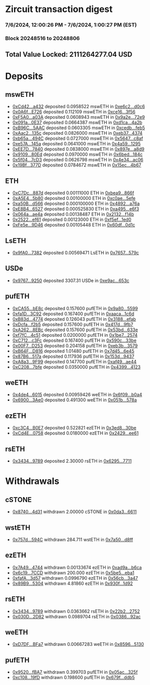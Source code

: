 # Zircuit transaction digest
### 7/6/2024, 12:00:26 PM - 7/6/2024, 1:00:27 PM (EST)
### Block 20248516 to 20248806

## Total Value Locked: 2111264277.04 USD

# Deposits
## mswETH
- [0xCd42...a432](https://etherscan.io/address/0xCd420f129b7136C15ad701D166c831aD88Dea432) deposited 0.0958522 mswETH in [0xe6c2...d0c6](https://etherscan.io/tx/0xCd420f129b7136C15ad701D166c831aD88Dea432)
- [0x0A6f...E726](https://etherscan.io/address/0x0A6f7cD1B71F61c688965Ec9ED24a952412EE726) deposited 0.112109 mswETH in [0xce16...3f56](https://etherscan.io/tx/0x0A6f7cD1B71F61c688965Ec9ED24a952412EE726)
- [0xF5A0...a03A](https://etherscan.io/address/0xF5A044F5e5026D2B445162234A103dEf2315a03A) deposited 0.0608943 mswETH in [0x9a2e...72e9](https://etherscan.io/tx/0xF5A044F5e5026D2B445162234A103dEf2315a03A)
- [0x091a...0E37](https://etherscan.io/address/0x091a85BA75Ac04C3a4bF6f23FC774C59BB5e0E37) deposited 0.0664387 mswETH in [0xd1ca...4a2b](https://etherscan.io/tx/0x091a85BA75Ac04C3a4bF6f23FC774C59BB5e0E37)
- [0xB96C...5AAC](https://etherscan.io/address/0xB96C2f493c980DF830D61758f9BdDcA4ecC85AAC) deposited 0.0603305 mswETH in [0xcedb...feb5](https://etherscan.io/tx/0xB96C2f493c980DF830D61758f9BdDcA4ecC85AAC)
- [0xAac2...135c](https://etherscan.io/address/0xAac244e09a44706c1EE4ec8130AF62EA7b69135c) deposited 0.0826000 mswETH in [0xeb37...4374](https://etherscan.io/tx/0xAac244e09a44706c1EE4ec8130AF62EA7b69135c)
- [0xb65a...494C](https://etherscan.io/address/0xb65a05f71d799fbf34d9777F1d27cFD65D9E494C) deposited 0.0727000 mswETH in [0x5647...c8af](https://etherscan.io/tx/0xb65a05f71d799fbf34d9777F1d27cFD65D9E494C)
- [0xe57A...145a](https://etherscan.io/address/0xe57A86E6b4bA88b8B98321Cfbe6BD85E47b5145a) deposited 0.0641000 mswETH in [0x4a59...1295](https://etherscan.io/tx/0xe57A86E6b4bA88b8B98321Cfbe6BD85E47b5145a)
- [0xEE7D...7840](https://etherscan.io/address/0xEE7D90a165C0e281410Ea2DF6f2F82a0b32e7840) deposited 0.0838000 mswETH in [0x897e...a8d9](https://etherscan.io/tx/0xEE7D90a165C0e281410Ea2DF6f2F82a0b32e7840)
- [0x9109...80Ed](https://etherscan.io/address/0x9109002186d28e3E8B85211831052757677E80Ed) deposited 0.0970000 mswETH in [0x6bed...184c](https://etherscan.io/tx/0x9109002186d28e3E8B85211831052757677E80Ed)
- [0x5f04...7cD3](https://etherscan.io/address/0x5f04d4CA6A522CfdbE92F235EbCBAD4A02C17cD3) deposited 0.0626798 mswETH in [0x4e34...ac06](https://etherscan.io/tx/0x5f04d4CA6A522CfdbE92F235EbCBAD4A02C17cD3)
- [0x19Bf...377D](https://etherscan.io/address/0x19Bfe99b537a1Cd922165E63fdf2497B63D9377D) deposited 0.0784672 mswETH in [0x15ec...4b67](https://etherscan.io/tx/0x19Bfe99b537a1Cd922165E63fdf2497B63D9377D)
## ETH
- [0xC7Dc...887d](https://etherscan.io/address/0xC7Dc019BEfe142e4E93aa3Dd79c7779338FC887d) deposited 0.00111000 ETH in [0xbea9...866f](https://etherscan.io/tx/0xC7Dc019BEfe142e4E93aa3Dd79c7779338FC887d)
- [0xA5E4...5b80](https://etherscan.io/address/0xA5E496E4a41388E0F838815126AcC2C21e5E5b80) deposited 0.00100000 ETH in [0xc0ae...5efe](https://etherscan.io/tx/0xA5E496E4a41388E0F838815126AcC2C21e5E5b80)
- [0xa50B...d566](https://etherscan.io/address/0xa50B0c3a54926c84e94980e845cD8349465fd566) deposited 0.000100000 ETH in [0x4892...a76a](https://etherscan.io/tx/0xa50B0c3a54926c84e94980e845cD8349465fd566)
- [0xE8B4...6527](https://etherscan.io/address/0xE8B4765048c65da747f5262527B5864c98496527) deposited 0.000525830 ETH in [0xa495...e6f3](https://etherscan.io/tx/0xE8B4765048c65da747f5262527B5864c98496527)
- [0x064a...ae4a](https://etherscan.io/address/0x064a85b89A926598d9763938BeB7409ff502ae4a) deposited 0.00138487 ETH in [0x2132...f14b](https://etherscan.io/tx/0x064a85b89A926598d9763938BeB7409ff502ae4a)
- [0x2522...ef61](https://etherscan.io/address/0x25226bE47c43a095a920A94098cE4B655110ef61) deposited 0.00123000 ETH in [0xf5ef...1ed0](https://etherscan.io/tx/0x25226bE47c43a095a920A94098cE4B655110ef61)
- [0xFe5e...9D46](https://etherscan.io/address/0xFe5eA3a7C8Ecf5d2Fb3222D3f25E7803A8Aa9D46) deposited 0.00105448 ETH in [0x60df...0d1c](https://etherscan.io/tx/0xFe5eA3a7C8Ecf5d2Fb3222D3f25E7803A8Aa9D46)
## LsETH
- [0x9fA0...7382](https://etherscan.io/address/0x9fA0e68ADF778e21127dBec91a1C214de60f7382) deposited 0.00569471 LsETH in [0x7657...579c](https://etherscan.io/tx/0x9fA0e68ADF778e21127dBec91a1C214de60f7382)
## USDe
- [0x9767...9250](https://etherscan.io/address/0x97675D5D3fFd22401B78bA4C0a34fAAdd2039250) deposited 3307.31 USDe in [0xe9ac...653c](https://etherscan.io/tx/0x97675D5D3fFd22401B78bA4C0a34fAAdd2039250)
## pufETH
- [0xCA55...bE8c](https://etherscan.io/address/0xCA55dbd85115a8BC024418d016f2b59b5451bE8c) deposited 0.157600 pufETH in [0x9a80...5599](https://etherscan.io/tx/0xCA55dbd85115a8BC024418d016f2b59b5451bE8c)
- [0xfa1D...3C92](https://etherscan.io/address/0xfa1D25303d17CBd13383FfB3af2565180F093C92) deposited 0.167400 pufETH in [0xaaca...1c6d](https://etherscan.io/tx/0xfa1D25303d17CBd13383FfB3af2565180F093C92)
- [0xB83d...4774](https://etherscan.io/address/0xB83d057B00ef7CBDd507AbefcEEDCcCE89B24774) deposited 0.126043 pufETH in [0x3188...efab](https://etherscan.io/tx/0xB83d057B00ef7CBDd507AbefcEEDCcCE89B24774)
- [0xDcfa...f2b5](https://etherscan.io/address/0xDcfa39E733368d152d43E7dDF14481b0bF02f2b5) deposited 0.157600 pufETH in [0x417d...9fb7](https://etherscan.io/tx/0xDcfa39E733368d152d43E7dDF14481b0bF02f2b5)
- [0xA262...8EBc](https://etherscan.io/address/0xA2621a56f6d77829bf1C31A40Bc7888d95328EBc) deposited 0.157600 pufETH in [0x53bd...633e](https://etherscan.io/tx/0xA2621a56f6d77829bf1C31A40Bc7888d95328EBc)
- [0xf7fC...4c51](https://etherscan.io/address/0xf7fC9043cB145EEc2eF9BA5431f2D2B4BD7B4c51) deposited 0.0200000 pufETH in [0x1be7...2574](https://etherscan.io/tx/0xf7fC9043cB145EEc2eF9BA5431f2D2B4BD7B4c51)
- [0xC712...c3Fc](https://etherscan.io/address/0xC712A50ACC3A4432b53b22e439E9dE3e53A9c3Fc) deposited 0.167400 pufETH in [0x590c...33be](https://etherscan.io/tx/0xC712A50ACC3A4432b53b22e439E9dE3e53A9c3Fc)
- [0x00F7...D253](https://etherscan.io/address/0x00F7aad9A0a764053A428821eB799389783BD253) deposited 0.204158 pufETH in [0xeb3b...3579](https://etherscan.io/tx/0x00F7aad9A0a764053A428821eB799389783BD253)
- [0xB64F...D816](https://etherscan.io/address/0xB64FBBb95637Ce3Ac0D27b02C99c692d543CD816) deposited 1.01480 pufETH in [0x7d45...6e45](https://etherscan.io/tx/0xB64FBBb95637Ce3Ac0D27b02C99c692d543CD816)
- [0x87B6...517a](https://etherscan.io/address/0x87B6503b6eE91e3dB00422fC1982F6BAD370517a) deposited 0.117936 pufETH in [0x153d...9437](https://etherscan.io/tx/0x87B6503b6eE91e3dB00422fC1982F6BAD370517a)
- [0xA8a3...9F99](https://etherscan.io/address/0xA8a388032b5536563AaFf12710DCbbC8aaCd9F99) deposited 0.147700 pufETH in [0xaf49...ae44](https://etherscan.io/tx/0xA8a388032b5536563AaFf12710DCbbC8aaCd9F99)
- [0xC208...7bfe](https://etherscan.io/address/0xC208A4e413b07fF55Da9461231F348eEAa0A7bfe) deposited 0.0350000 pufETH in [0x4399...4123](https://etherscan.io/tx/0xC208A4e413b07fF55Da9461231F348eEAa0A7bfe)
## weETH
- [0x4de4...6015](https://etherscan.io/address/0x4de4F915926EA98C9Ae77Dc86E4ec1b07b166015) deposited 0.00959426 weETH in [0x6f09...b0a4](https://etherscan.io/tx/0x4de4F915926EA98C9Ae77Dc86E4ec1b07b166015)
- [0x6900...3Ae0](https://etherscan.io/address/0x69003b94BDbc694BE2433fa57F29818CB0D43Ae0) deposited 0.491300 weETH in [0x051b...578a](https://etherscan.io/tx/0x69003b94BDbc694BE2433fa57F29818CB0D43Ae0)
## ezETH
- [0xc3C4...B0E7](https://etherscan.io/address/0xc3C4fA1759f23D7083286E3daEdD4Bc56814B0E7) deposited 0.522821 ezETH in [0x3ed8...30be](https://etherscan.io/tx/0xc3C4fA1759f23D7083286E3daEdD4Bc56814B0E7)
- [0xCd4E...0758](https://etherscan.io/address/0xCd4E7eFBC4d0ddA69D52d3271FE86F71C9c90758) deposited 0.0180000 ezETH in [0x2429...ee61](https://etherscan.io/tx/0xCd4E7eFBC4d0ddA69D52d3271FE86F71C9c90758)
## rsETH
- [0x3434...9789](https://etherscan.io/address/0x34349c5569e7B846c3558961552D2202760A9789) deposited 2.30000 rsETH in [0x6295...7711](https://etherscan.io/tx/0x34349c5569e7B846c3558961552D2202760A9789)
# Withdrawals
## cSTONE
- [0x8740...4d31](https://etherscan.io/address/0x8740B73810ddce07dfcd4f028D3327bbCC614d31) withdrawn 2.00000 cSTONE in [0x0da3...6611](https://etherscan.io/tx/0x8740B73810ddce07dfcd4f028D3327bbCC614d31)
## wstETH
- [0x757d...594C](https://etherscan.io/address/0x757dB7C1D65b1d3144E2AfB3dE8AA3D6Ee87594C) withdrawn 284.711 wstETH in [0x7a50...d8ff](https://etherscan.io/tx/0x757dB7C1D65b1d3144E2AfB3dE8AA3D6Ee87594C)
## ezETH
- [0x7A49...4744](https://etherscan.io/address/0x7A493Be5c2ce014cD049Bf178a1ac0Db1B434744) withdrawn 0.00133674 ezETH in [0xad9a...b6ca](https://etherscan.io/tx/0x7A493Be5c2ce014cD049Bf178a1ac0Db1B434744)
- [0x6c19...7CCD](https://etherscan.io/address/0x6c1916c4E440BA583311dc6C3195FD5Fb3c77CCD) withdrawn 200.000 ezETH in [0x5be5...eba1](https://etherscan.io/tx/0x6c1916c4E440BA583311dc6C3195FD5Fb3c77CCD)
- [0xfafA...3d57](https://etherscan.io/address/0xfafAF01cc15460636CB31a1b0412F93CdBCe3d57) withdrawn 0.0996790 ezETH in [0x56cb...3a47](https://etherscan.io/tx/0xfafAF01cc15460636CB31a1b0412F93CdBCe3d57)
- [0x89B9...5304](https://etherscan.io/address/0x89B96a60160d90269F9c01632349fA74B38e5304) withdrawn 4.81860 ezETH in [0x930f...1d92](https://etherscan.io/tx/0x89B96a60160d90269F9c01632349fA74B38e5304)
## rsETH
- [0x3434...9789](https://etherscan.io/address/0x34349c5569e7B846c3558961552D2202760A9789) withdrawn 0.0363662 rsETH in [0x22b2...2752](https://etherscan.io/tx/0x34349c5569e7B846c3558961552D2202760A9789)
- [0x030D...2D82](https://etherscan.io/address/0x030D771634C6d8fbC3A8172E45Fa24CC8cf22D82) withdrawn 0.0989704 rsETH in [0x0386...92ac](https://etherscan.io/tx/0x030D771634C6d8fbC3A8172E45Fa24CC8cf22D82)
## weETH
- [0xD7DF...BFa7](https://etherscan.io/address/0xD7DF7E085214743530afF339aFC420c7c720BFa7) withdrawn 0.00667283 weETH in [0x8596...5130](https://etherscan.io/tx/0xD7DF7E085214743530afF339aFC420c7c720BFa7)
## pufETH
- [0x9520...fBA7](https://etherscan.io/address/0x9520F29c6EdCb89cB3100CED14CbabBcBEd0fBA7) withdrawn 0.399703 pufETH in [0x05ac...325f](https://etherscan.io/tx/0x9520F29c6EdCb89cB3100CED14CbabBcBEd0fBA7)
- [0xc108...19fD](https://etherscan.io/address/0xc1084Bac1a9b5e672fC688993FFA1f8bf2e019fD) withdrawn 0.198600 pufETH in [0x679f...ddb5](https://etherscan.io/tx/0xc1084Bac1a9b5e672fC688993FFA1f8bf2e019fD)
